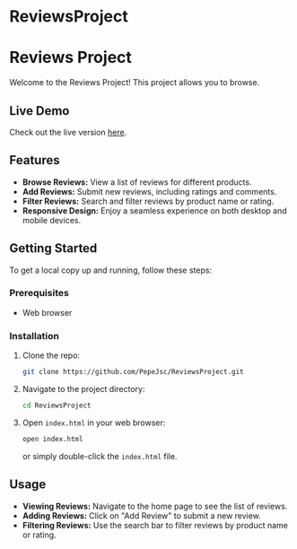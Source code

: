 # ReviewsProject
# Reviews Project

Welcome to the Reviews Project! This project allows you to browse.

## Live Demo

Check out the live version [here](https://pepejsc.github.io/ReviewsProject/).

## Features

- **Browse Reviews:** View a list of reviews for different products.
- **Add Reviews:** Submit new reviews, including ratings and comments.
- **Filter Reviews:** Search and filter reviews by product name or rating.
- **Responsive Design:** Enjoy a seamless experience on both desktop and mobile devices.

## Getting Started

To get a local copy up and running, follow these steps:

### Prerequisites

- Web browser

### Installation

1. Clone the repo:
   ```bash
   git clone https://github.com/PepeJsc/ReviewsProject.git
   ```
2. Navigate to the project directory:
   ```bash
   cd ReviewsProject
   ```
3. Open `index.html` in your web browser:
   ```bash
   open index.html
   ```
   or simply double-click the `index.html` file.

## Usage

- **Viewing Reviews:** Navigate to the home page to see the list of reviews.
- **Adding Reviews:** Click on "Add Review" to submit a new review.
- **Filtering Reviews:** Use the search bar to filter reviews by product name or rating.
